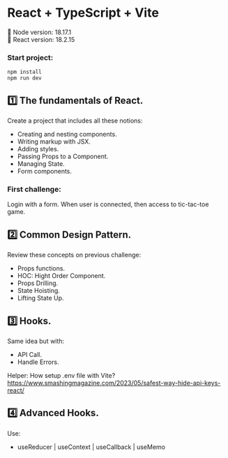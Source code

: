 # React + TypeScript + Vite

📀 Node version: 18.17.1  
📀 React version: 18.2.15

### Start project:

`npm install`  
`npm run dev`

## 1️⃣ The fundamentals of React.

Create a project that includes all these notions:

- Creating and nesting components.
- Writing markup with JSX.
- Adding styles.
- Passing Props to a Component.
- Managing State.
- Form components.

### First challenge:

Login with a form. When user is connected, then access to tic-tac-toe game.

## 2️⃣ Common Design Pattern.

Review these concepts on previous challenge:

- Props functions.
- HOC: Hight Order Component.
- Props Drilling.
- State Hoisting.
- Lifting State Up.

## 3️⃣ Hooks.

Same idea but with:

- API Call.
- Handle Errors.

Helper: How setup .env file with Vite?  
https://www.smashingmagazine.com/2023/05/safest-way-hide-api-keys-react/

## 4️⃣ Advanced Hooks.

Use:

- useReducer | useContext | useCallback | useMemo
